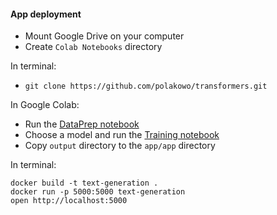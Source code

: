 #### App deployment

- Mount Google Drive on your computer
- Create `Colab Notebooks` directory

In terminal:
- `git clone https://github.com/polakowo/transformers.git`

In Google Colab:
- Run the [DataPrep notebook](https://nbviewer.jupyter.org/github/polakowo/transformers/blob/master/MoviePlots/DataPrep.ipynb)
- Choose a model and run the [Training notebook](https://nbviewer.jupyter.org/github/polakowo/transformers/blob/master/MoviePlots/text_generation/with-titles/GPT-2/Training.ipynb)
- Copy `output` directory to the `app/app` directory

In terminal:
```
docker build -t text-generation .
docker run -p 5000:5000 text-generation
open http://localhost:5000
```
